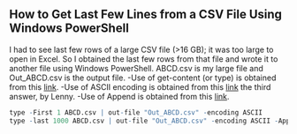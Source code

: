 ## How to Get Last Few Lines from a CSV File Using Windows PowerShell
I had to see last few rows of a large CSV file (>16 GB); it was too large to open in Excel. So I obtained the last few rows from that file and wrote it to another file using Windows PowerShell. ABCD.csv is my large file and Out_ABCD.csv is the output file.
-Use of get-content (or type) is obtained from this [link](https://www.csvexplorer.com/blog/open-big-csv/).
-Use of ASCII encoding is obtained from this [link](https://stackoverflow.com/questions/5596982/using-powershell-to-write-a-file-in-utf-8-without-the-bom) the third answer, by Lenny.
-Use of Append is obtained from this [link](https://powershell.org/2013/10/why-get-content-aint-yer-friend/).
```r
type -First 1 ABCD.csv | out-file "Out_ABCD.csv" -encoding ASCII                # Getting heading
type -last 1000 ABCD.csv | out-file "Out_ABCD.csv" -encoding ASCII -Append      # Getting last 1000 rows
```
